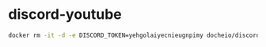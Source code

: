 # discord-youtube
```bash
docker rm -it -d -e DISCORD_TOKEN=yehgolaiyecnieugnpimy docheio/discord-youtube
```
